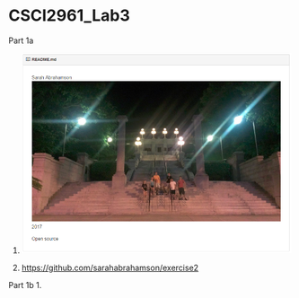 # CSCI2961_Lab3

Part 1a
1. ![alt text](https://github.com/sarahabrahamson/CSCI2961_Lab3/blob/master/lab3p1READMEsc.png)

2. https://github.com/sarahabrahamson/exercise2

Part 1b
1. 

